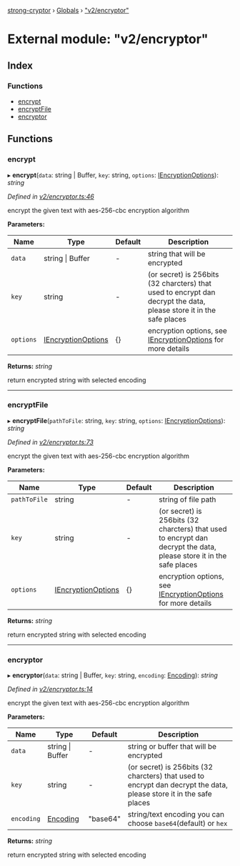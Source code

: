 [strong-cryptor](../README.md) › [Globals](../globals.md) › ["v2/encryptor"](_v2_encryptor_.md)

# External module: "v2/encryptor"

## Index

### Functions

* [encrypt](_v2_encryptor_.md#encrypt)
* [encryptFile](_v2_encryptor_.md#encryptfile)
* [encryptor](_v2_encryptor_.md#encryptor)

## Functions

###  encrypt

▸ **encrypt**(`data`: string | Buffer, `key`: string, `options`: [IEncryptionOptions](../interfaces/_typings_interface_index_.iencryptionoptions.md)): *string*

*Defined in [v2/encryptor.ts:46](https://github.com/RizkyArifNur/strong-cryptor/blob/2bf2f8d/src/v2/encryptor.ts#L46)*

encrypt the given text with aes-256-cbc encryption algorithm

**Parameters:**

Name | Type | Default | Description |
------ | ------ | ------ | ------ |
`data` | string &#124; Buffer | - | string that will be encrypted |
`key` | string | - | (or secret) is 256bits (32 charcters) that used to encrypt dan decrypt the data, please store it in the safe places |
`options` | [IEncryptionOptions](../interfaces/_typings_interface_index_.iencryptionoptions.md) |  {} | encryption options, see [IEncryptionOptions](../interfaces/_typings_interface_index_.iencryptionoptions.md) for more details |

**Returns:** *string*

return encrypted string with selected encoding

___

###  encryptFile

▸ **encryptFile**(`pathToFile`: string, `key`: string, `options`: [IEncryptionOptions](../interfaces/_typings_interface_index_.iencryptionoptions.md)): *string*

*Defined in [v2/encryptor.ts:73](https://github.com/RizkyArifNur/strong-cryptor/blob/2bf2f8d/src/v2/encryptor.ts#L73)*

encrypt the given text with aes-256-cbc encryption algorithm

**Parameters:**

Name | Type | Default | Description |
------ | ------ | ------ | ------ |
`pathToFile` | string | - | string of file path |
`key` | string | - | (or secret) is 256bits (32 charcters) that used to encrypt dan decrypt the data, please store it in the safe places |
`options` | [IEncryptionOptions](../interfaces/_typings_interface_index_.iencryptionoptions.md) |  {} | encryption options, see [IEncryptionOptions](../interfaces/_typings_interface_index_.iencryptionoptions.md) for more details |

**Returns:** *string*

return encrypted string with selected encoding

___

###  encryptor

▸ **encryptor**(`data`: string | Buffer, `key`: string, `encoding`: [Encoding](_typings_index_.md#encoding)): *string*

*Defined in [v2/encryptor.ts:14](https://github.com/RizkyArifNur/strong-cryptor/blob/2bf2f8d/src/v2/encryptor.ts#L14)*

encrypt the given text with aes-256-cbc encryption algorithm

**Parameters:**

Name | Type | Default | Description |
------ | ------ | ------ | ------ |
`data` | string &#124; Buffer | - | string or buffer that will be encrypted |
`key` | string | - | (or secret) is 256bits (32 charcters) that used to encrypt dan decrypt the data, please store it in the safe places |
`encoding` | [Encoding](_typings_index_.md#encoding) | "base64" | string/text encoding you can choose `base64`(default) or `hex` |

**Returns:** *string*

return encrypted string with selected encoding
